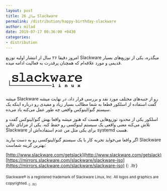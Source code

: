 ```yaml
---
layout: post
title: 26 سال Slackware
permalink: /distribution/happy-birthday-slackware
author: milad
date: 2019-07-17 00:36:00 +0430
categories: 
- distribution
---
```


امروز دقیقا ۲۶ سال از انتشار اولیه توزیع Slackware میگذره، یکی از توزیع‌های بسیار قدیمی و مورد علاقه‌ام که 
همچنان پرقدرت به فعالیت ادامه میده.

[![slackware](/assets/images/posts/others/slackware.png)](http://www.slackware.com)

میشه Slackware رو از جنبه‌های مختلف مورد نقد و بررسی قرار داد، در نهایت میشه گفت استفاده از اسلکور قطعا 
به شما مطالب بسیار زیاد و مفیدی رو درباره اینکه یک سیستم گنو/لینوکس واقعی چه طور عمل می‌کنه یاد می‌ده.

اسلکور یکی از محدود توزیع‌هایی هست که هنوز میشه واقعا بهش گنو/لینوکس گفت و تلاش می‌کنه معنی واقعی یک سیستم 
لینوکسی رو حفظ کنه. یکی از مزایای عالی Slackware برای یکی مثل من عدم استفاده‌اش از systemd هست. 

اگر واقعا می‌خواید تجربه کار با یک سیستم گنو/لینوکسی رو به دست بیارید Slackware بهترین گزینه شماست:

[http://www.slackware.com/getslack](http://www.slackware.com/getslack)  
[https://mirrors.slackware.com/slackware/slackware-iso](https://mirrors.slackware.com/slackware/slackware-iso)
{: .ltr}


<sub>Slackware® is a registered trademark of Slackware Linux, Inc. All logos and graphics are copyrighted.<sub>
{: .ltr}